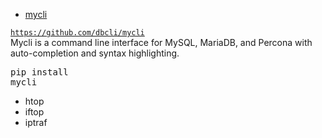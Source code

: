 * [mycli](#mycli)
>
<code>https://github.com/dbcli/mycli</code>
<br />
Mycli is a command line interface for MySQL, MariaDB, and Percona with auto-completion and syntax highlighting.
	<pre>pip install mycli</pre>
	
* htop
* iftop
* iptraf

